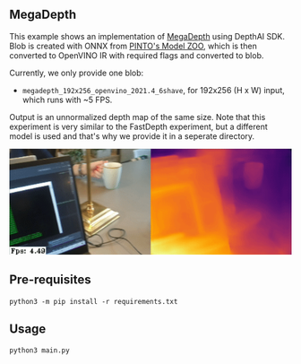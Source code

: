 ## MegaDepth

This example shows an implementation of [MegaDepth](https://github.com/zl548/MegaDepth) using DepthAI SDK. Blob is
created with ONNX
from [PINTO's Model ZOO](https://github.com/PINTO0309/PINTO_model_zoo/tree/main/153_MegaDepth), which is then converted
to OpenVINO IR with required flags and converted to blob.

Currently, we only provide one blob:

* `megadepth_192x256_openvino_2021.4_6shave`, for 192x256 (H x W) input, which runs with ~5 FPS.

Output is an unnormalized depth map of the same size. Note that this experiment is very similar to the FastDepth
experiment, but a different model is used and that's why we provide it in a seperate directory.

![Image example](imgs/example.gif)

## Pre-requisites

```
python3 -m pip install -r requirements.txt
```

## Usage

```
python3 main.py
```
